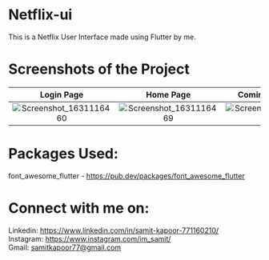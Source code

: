 # Netflix-ui

This is a Netflix User Interface made using Flutter by me.

# Screenshots of the Project

Login Page            |  Home Page                   | Coming Soon Page               | Downloads Page
:---------------------------:|:---------------------------:|:---------------------------:|:---------------------------:|
![Screenshot_1631116460](https://user-images.githubusercontent.com/77121931/132547827-9a24a63b-9d6b-40ce-8d11-fc7e87c2dfa0.png)|![Screenshot_1631116469](https://user-images.githubusercontent.com/77121931/132547834-1b38e643-f122-42b9-b4b4-667ca0c412e2.png)|![Screenshot_1631116473](https://user-images.githubusercontent.com/77121931/132547854-d332b2e5-f170-4f7a-89b2-31e0f99261f1.png)|![Screenshot_1631116477](https://user-images.githubusercontent.com/77121931/132547873-1c433ca5-5929-45a2-8559-0bb3a0ae852a.png)





# Packages Used: 
font_awesome_flutter - https://pub.dev/packages/font_awesome_flutter <br />

# Connect with me on:
Linkedin: https://www.linkedin.com/in/samit-kapoor-771160210/ <br />
Instagram: https://www.instagram.com/im_samit/ <br />
Gmail: samitkapoor77@gmail.com
